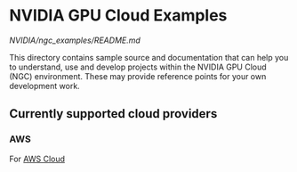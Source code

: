 # NVIDIA GPU Cloud Examples
*NVIDIA/ngc_examples/README.md*

This directory contains sample source and documentation that can help you to understand, use and develop projects within the NVIDIA GPU Cloud (NGC) environment. These may provide reference points for your own development work. 

## Currently supported cloud providers

### AWS

For [AWS Cloud][1]

[1]: https://aws.amazon.com/ "Amazon Cloud"
